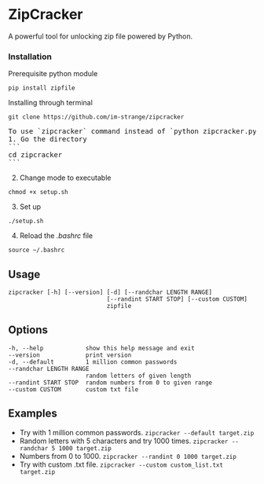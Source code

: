 # ZipCracker
A powerful tool for unlocking zip file powered by Python.

### Installation

Prerequisite python module
```
pip install zipfile
```

Installing through terminal

```
git clone https://github.com/im-strange/zipcracker
```

<pre>
To use `zipcracker` command instead of `python zipcracker.py`
1. Go the directory
```
cd zipcracker
```
</pre>
2. Change mode to executable
```
chmod +x setup.sh
```
3. Set up
```
./setup.sh
```
4. Reload the *.bashrc* file
```
source ~/.bashrc
```

## Usage
```
zipcracker [-h] [--version] [-d] [--randchar LENGTH RANGE]
                            [--randint START STOP] [--custom CUSTOM]
                            zipfile
```

## Options
```
-h, --help            show this help message and exit
--version             print version
-d, --default         1 million common passwords
--randchar LENGTH RANGE
                      random letters of given length
--randint START STOP  random numbers from 0 to given range
--custom CUSTOM       custom txt file
```

## Examples
- Try with 1 million common passwords. 
`zipcracker --default target.zip`
- Random letters with 5 characters and try 1000 times. 
`zipcracker --randchar 5 1000 target.zip`
- Numbers from 0 to 1000.
`zipcracker --randint 0 1000 target.zip`
- Try with custom .txt file.
`zipcracker --custom custom_list.txt target.zip`



